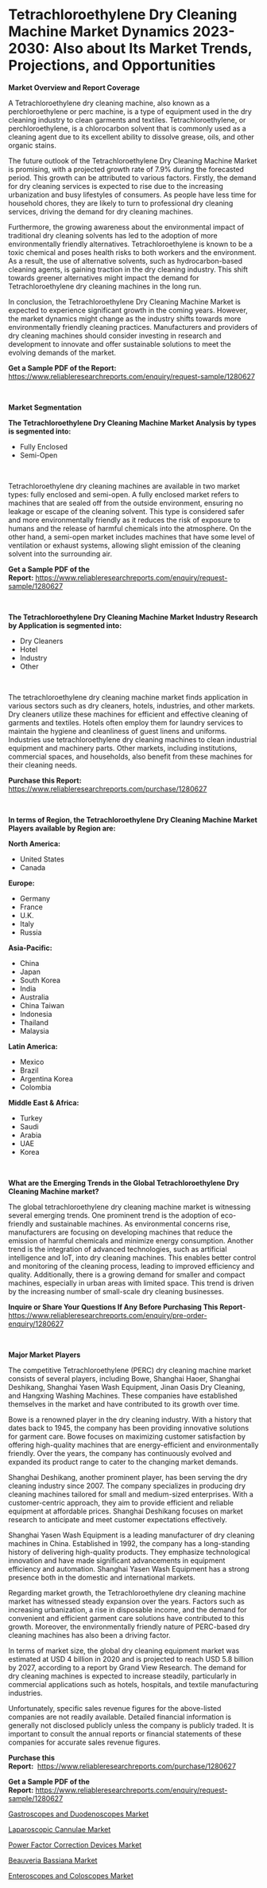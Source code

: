 <p><h1>Tetrachloroethylene Dry Cleaning Machine Market Dynamics 2023-2030: Also about Its Market Trends, Projections, and Opportunities</h1></p><p><strong>Market Overview and Report Coverage</strong></p>
<p><p>A Tetrachloroethylene dry cleaning machine, also known as a perchloroethylene or perc machine, is a type of equipment used in the dry cleaning industry to clean garments and textiles. Tetrachloroethylene, or perchloroethylene, is a chlorocarbon solvent that is commonly used as a cleaning agent due to its excellent ability to dissolve grease, oils, and other organic stains.</p><p>The future outlook of the Tetrachloroethylene Dry Cleaning Machine Market is promising, with a projected growth rate of 7.9% during the forecasted period. This growth can be attributed to various factors. Firstly, the demand for dry cleaning services is expected to rise due to the increasing urbanization and busy lifestyles of consumers. As people have less time for household chores, they are likely to turn to professional dry cleaning services, driving the demand for dry cleaning machines.</p><p>Furthermore, the growing awareness about the environmental impact of traditional dry cleaning solvents has led to the adoption of more environmentally friendly alternatives. Tetrachloroethylene is known to be a toxic chemical and poses health risks to both workers and the environment. As a result, the use of alternative solvents, such as hydrocarbon-based cleaning agents, is gaining traction in the dry cleaning industry. This shift towards greener alternatives might impact the demand for Tetrachloroethylene dry cleaning machines in the long run.</p><p>In conclusion, the Tetrachloroethylene Dry Cleaning Machine Market is expected to experience significant growth in the coming years. However, the market dynamics might change as the industry shifts towards more environmentally friendly cleaning practices. Manufacturers and providers of dry cleaning machines should consider investing in research and development to innovate and offer sustainable solutions to meet the evolving demands of the market.</p></p>
<p><strong>Get a Sample PDF of the Report:</strong> <a href="https://www.reliableresearchreports.com/enquiry/request-sample/1280627">https://www.reliableresearchreports.com/enquiry/request-sample/1280627</a></p>
<p>&nbsp;</p>
<p><strong>Market Segmentation</strong></p>
<p><strong>The Tetrachloroethylene Dry Cleaning Machine Market Analysis by types is segmented into:</strong></p>
<p><ul><li>Fully Enclosed</li><li>Semi-Open</li></ul></p>
<p>&nbsp;</p>
<p><p>Tetrachloroethylene dry cleaning machines are available in two market types: fully enclosed and semi-open. A fully enclosed market refers to machines that are sealed off from the outside environment, ensuring no leakage or escape of the cleaning solvent. This type is considered safer and more environmentally friendly as it reduces the risk of exposure to humans and the release of harmful chemicals into the atmosphere. On the other hand, a semi-open market includes machines that have some level of ventilation or exhaust systems, allowing slight emission of the cleaning solvent into the surrounding air.</p></p>
<p><strong>Get a Sample PDF of the Report:</strong>&nbsp;<a href="https://www.reliableresearchreports.com/enquiry/request-sample/1280627">https://www.reliableresearchreports.com/enquiry/request-sample/1280627</a></p>
<p>&nbsp;</p>
<p><strong>The Tetrachloroethylene Dry Cleaning Machine Market Industry Research by Application is segmented into:</strong></p>
<p><ul><li>Dry Cleaners</li><li>Hotel</li><li>Industry</li><li>Other</li></ul></p>
<p>&nbsp;</p>
<p><p>The tetrachloroethylene dry cleaning machine market finds application in various sectors such as dry cleaners, hotels, industries, and other markets. Dry cleaners utilize these machines for efficient and effective cleaning of garments and textiles. Hotels often employ them for laundry services to maintain the hygiene and cleanliness of guest linens and uniforms. Industries use tetrachloroethylene dry cleaning machines to clean industrial equipment and machinery parts. Other markets, including institutions, commercial spaces, and households, also benefit from these machines for their cleaning needs.</p></p>
<p><strong>Purchase this Report:</strong>&nbsp; <a href="https://www.reliableresearchreports.com/purchase/1280627">https://www.reliableresearchreports.com/purchase/1280627</a></p>
<p>&nbsp;</p>
<p><strong>In terms of Region, the Tetrachloroethylene Dry Cleaning Machine Market Players available by Region are:</strong></p>
<p>
    <p> <strong> North America: </strong>
        <ul>
            <li>United States</li>
            <li>Canada</li>
        </ul>
        </p> 
    <p> <strong> Europe: </strong>
        <ul>
            <li>Germany</li>
            <li>France</li>
            <li>U.K.</li>
            <li>Italy</li>
            <li>Russia</li>
        </ul>
        </p> 
    <p> <strong> Asia-Pacific: </strong>
        <ul>
            <li>China</li>
            <li>Japan</li>
            <li>South Korea</li>
            <li>India</li>
            <li>Australia</li>
            <li>China Taiwan</li>
            <li>Indonesia</li>
            <li>Thailand</li>
            <li>Malaysia</li>
        </ul>
        </p> 
    <p> <strong> Latin America: </strong>
        <ul>
            <li>Mexico</li>
            <li>Brazil</li>
            <li>Argentina Korea</li>
            <li>Colombia</li>
        </ul>
        </p> 
    <p> <strong> Middle East & Africa: </strong>
        <ul>
            <li>Turkey</li>
            <li>Saudi</li>
            <li>Arabia</li>
            <li>UAE</li>
            <li>Korea</li>
        </ul>
    </p>
    </p>
<p>&nbsp;</p>
<p><strong>What are the Emerging Trends in the Global Tetrachloroethylene Dry Cleaning Machine market?</strong></p>
<p><p>The global tetrachloroethylene dry cleaning machine market is witnessing several emerging trends. One prominent trend is the adoption of eco-friendly and sustainable machines. As environmental concerns rise, manufacturers are focusing on developing machines that reduce the emission of harmful chemicals and minimize energy consumption. Another trend is the integration of advanced technologies, such as artificial intelligence and IoT, into dry cleaning machines. This enables better control and monitoring of the cleaning process, leading to improved efficiency and quality. Additionally, there is a growing demand for smaller and compact machines, especially in urban areas with limited space. This trend is driven by the increasing number of small-scale dry cleaning businesses.</p></p>
<p><strong>Inquire or Share Your Questions If Any Before Purchasing This Report</strong>- <a href="https://www.reliableresearchreports.com/enquiry/pre-order-enquiry/1280627">https://www.reliableresearchreports.com/enquiry/pre-order-enquiry/1280627</a></p>
<p>&nbsp;</p>
<p><strong>Major Market Players</strong></p>
<p><p>The competitive Tetrachloroethylene (PERC) dry cleaning machine market consists of several players, including Bowe, Shanghai Haoer, Shanghai Deshikang, Shanghai Yasen Wash Equipment, Jinan Oasis Dry Cleaning, and Hangxing Washing Machines. These companies have established themselves in the market and have contributed to its growth over time.</p><p>Bowe is a renowned player in the dry cleaning industry. With a history that dates back to 1945, the company has been providing innovative solutions for garment care. Bowe focuses on maximizing customer satisfaction by offering high-quality machines that are energy-efficient and environmentally friendly. Over the years, the company has continuously evolved and expanded its product range to cater to the changing market demands.</p><p>Shanghai Deshikang, another prominent player, has been serving the dry cleaning industry since 2007. The company specializes in producing dry cleaning machines tailored for small and medium-sized enterprises. With a customer-centric approach, they aim to provide efficient and reliable equipment at affordable prices. Shanghai Deshikang focuses on market research to anticipate and meet customer expectations effectively.</p><p>Shanghai Yasen Wash Equipment is a leading manufacturer of dry cleaning machines in China. Established in 1992, the company has a long-standing history of delivering high-quality products. They emphasize technological innovation and have made significant advancements in equipment efficiency and automation. Shanghai Yasen Wash Equipment has a strong presence both in the domestic and international markets.</p><p>Regarding market growth, the Tetrachloroethylene dry cleaning machine market has witnessed steady expansion over the years. Factors such as increasing urbanization, a rise in disposable income, and the demand for convenient and efficient garment care solutions have contributed to this growth. Moreover, the environmentally friendly nature of PERC-based dry cleaning machines has also been a driving factor.</p><p>In terms of market size, the global dry cleaning equipment market was estimated at USD 4 billion in 2020 and is projected to reach USD 5.8 billion by 2027, according to a report by Grand View Research. The demand for dry cleaning machines is expected to increase steadily, particularly in commercial applications such as hotels, hospitals, and textile manufacturing industries.</p><p>Unfortunately, specific sales revenue figures for the above-listed companies are not readily available. Detailed financial information is generally not disclosed publicly unless the company is publicly traded. It is important to consult the annual reports or financial statements of these companies for accurate sales revenue figures.</p></p>
<p><strong>Purchase this Report:</strong>&nbsp;&nbsp;<a href="https://www.reliableresearchreports.com/purchase/1280627">https://www.reliableresearchreports.com/purchase/1280627</a></p>
<p></p>
<p><strong>Get a Sample PDF of the Report:</strong>&nbsp;<a href="https://www.reliableresearchreports.com/enquiry/request-sample/1280627">https://www.reliableresearchreports.com/enquiry/request-sample/1280627</a></p>
<p><p><a href="https://www.linkedin.com/pulse/gastroscopes-duodenoscopes-market-challenges-opportunities/">Gastroscopes and Duodenoscopes Market</a></p><p><a href="https://www.linkedin.com/pulse/laparoscopic-cannulae-market-research-report-provides-thorough/">Laparoscopic Cannulae Market</a></p><p><a href="https://medium.com/@javiermante/power-factor-correction-devices-market-size-growth-forecast-2023-2030-82c44300b0a0">Power Factor Correction Devices Market</a></p><p><a href="https://medium.com/@hugthess010/beauveria-bassiana-market-size-growth-forecast-2023-2030-43424ba09f22">Beauveria Bassiana Market</a></p><p><a href="https://www.linkedin.com/pulse/enteroscopes-coloscopes-market-size-share-global-analysis/">Enteroscopes and Coloscopes Market</a></p></p>